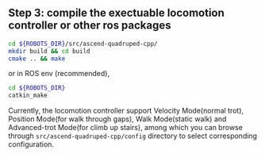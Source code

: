 ## Step 3: compile the exectuable locomotion controller or other ros packages

```bash
cd ${ROBOTS_DIR}/src/ascend-quadruped-cpp/
mkdir build && cd build
cmake .. && make
```

or in ROS env (recommended),

```bash
cd ${ROBOTS_DIR}
catkin_make
```

Currently, the locomotion controller support Velocity Mode(normal trot), Position Mode(for walk through gaps), Walk Mode(static walk) and Advanced-trot Mode(for climb up stairs), among which you can browse through `src/ascend-quadruped-cpp/config` directory to select corresponding configuration.
